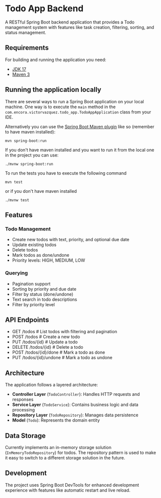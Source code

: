 # Todo App Backend

A RESTful Spring Boot backend application that provides a Todo management system with features like task creation, filtering, sorting, and status management.

## Requirements

For building and running the application you need:

- [JDK 17](https://www.oracle.com/java/technologies/downloads/#java17)
- [Maven 3](https://maven.apache.org)

## Running the application locally

There are several ways to run a Spring Boot application on your local machine. One way is to execute the `main` method in the `com.encora.victorvazquez.todo_app.TodoAppApplication` class from your IDE.

Alternatively you can use the [Spring Boot Maven plugin](https://docs.spring.io/spring-boot/docs/current/reference/html/build-tool-plugins-maven-plugin.html) like so (remember to have maven installed):

```shell
mvn spring-boot:run
```

If you don't have maven installed and you want to run it from the local one in the project you can use:
```shell
./mvnw spring-boot:run
```

To run the tests you have to execute the following command

```shell
mvn test
```

or if you don't have maven installed

```shell
./mvnw test
```

## Features

### Todo Management
- Create new todos with text, priority, and optional due date
- Update existing todos
- Delete todos
- Mark todos as done/undone
- Priority levels: HIGH, MEDIUM, LOW

### Querying
- Pagination support
- Sorting by priority and due date
- Filter by status (done/undone)
- Text search in todo descriptions
- Filter by priority level

## API Endpoints
- GET /todos # List todos with filtering and pagination
- POST /todos # Create a new todo
- PUT /todos/{id} # Update a todo
- DELETE /todos/{id} # Delete a todo
- POST /todos/{id}/done # Mark a todo as done
- PUT /todos/{id}/undone # Mark a todo as undone

## Architecture

The application follows a layered architecture:

- **Controller Layer** (`TodoController`): Handles HTTP requests and responses
- **Service Layer** (`TodoService`): Contains business logic and data processing
- **Repository Layer** (`TodoRepository`): Manages data persistence
- **Model** (`Todo`): Represents the domain entity

## Data Storage

Currently implements an in-memory storage solution (`InMemoryTodoRepository`) for todos. The repository pattern is used to make it easy to switch to a different storage solution in the future.

## Development

The project uses Spring Boot DevTools for enhanced development experience with features like automatic restart and live reload.